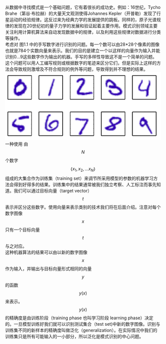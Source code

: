 从数据中寻找模式是一个基础问题，它有着很长的成功史。例如：16世纪，Tycho Brahe（第谷·布拉赫）的大量天文观测使得Johannes Kepler（开普勒）发现了行星运动的经验规律。这反过来为经典力学的发展提供的跳板。同样的，原子光谱规律的发现在20世纪初的量子力学的发展和验证起着主要作用。模式识别领域主要关注利用计算机算法来自动发现数据中的规律，以及利用这些规律对数据进行分类等操作。    
考虑对 图1.1 中的手写数字进行识别的问题。每一个数可以由28*28个像素的图像也就是784个实数向量来表示。我们的目的是建立一个以这样的向量作为输入并能识别0...9这些数字作为输出的机器。手写的多样性导致这不是一个简单的问题。这个问题可以用人工编写规则或根据数字的笔迹来区分它们，但是实际上这样的方法会导致规则激增及不符合规则的例外等问题，导致得到并不理想的结果。    
![图 1-1](images/handwrite.png)    
一种使用 由$$ N $$ 个数字 $$｛x_1,x_2,...x_N｝$$ 组成的大集合作为训练集（training set）来调节所采用模型的参数的机器学习方法会得到好得多的结果。训练集中的结果通常被我们独立考察、人工标注而事先知道。我们可以通过目标向量（target vector） $$ t $$ 表示并区分这些数字。使用向量来表示类别的技术我们将在后面介绍。注意对每个数字图像 $$ x $$ 只有一个目标向量 $$ t $$ 与之对应。    
这种机器算法的结果可以由以新的数字图像 $$ x $$ 作为输入，并输出与目标向量形式相同的向量 $$ y $$ 的函数 $$ y(x) $$ 来表示。
$$ y(x) $$ 的精确度是由训练阶段（training phase 也叫学习阶段 learning phase）决定的。一旦模型训练好我们就可以识别测试集合（test set)中新的数字图像。识别与训练集不同的新样本的精确度叫做泛化（generalization）。在实际情况中我们的训练集只是所有可能输入的一小部分，所以泛化是模式识别的中心问题。
